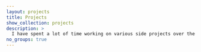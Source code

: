 ```yaml
---
layout: projects
title: Projects
show_collection: projects
description: >
  I have spent a lot of time working on various side projects over the years. This is a collection of my favorites. 
no_groups: true
---
```

